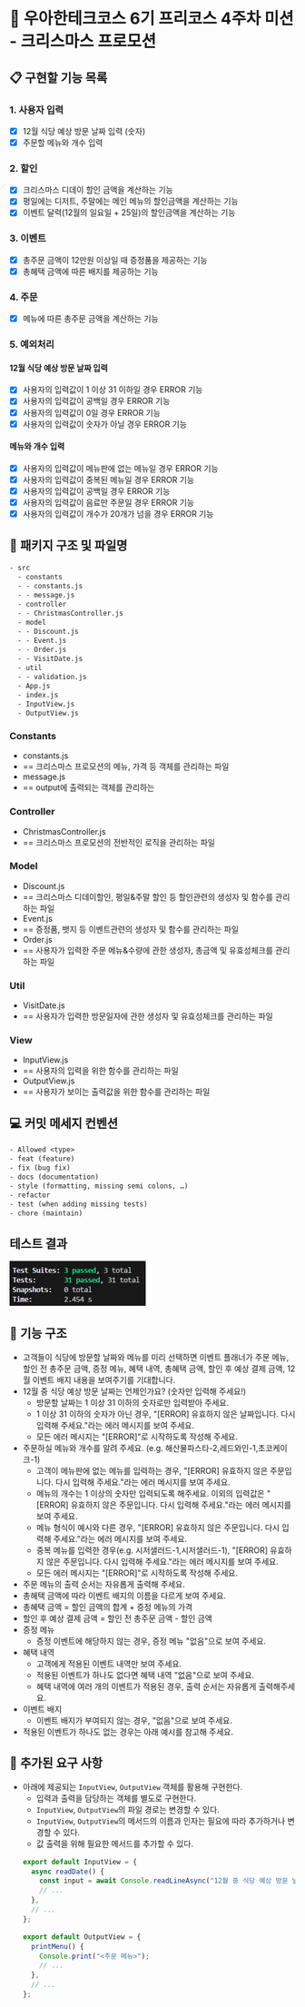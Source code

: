 # :school: 우아한테크코스 6기 프리코스 4주차 미션 - 크리스마스 프로모션

## :clipboard: 구현할 기능 목록

### 1. 사용자 입력
- [x] 12월 식당 예상 방문 날짜 입력 (숫자)
- [x] 주문할 메뉴와 개수 입력

### 2. 할인
- [x] 크리스마스 디데이 할인 금액을 계산하는 기능
- [x] 평일에는 디저트, 주말에는 메인 메뉴의 할인금액을 계산하는 기능
- [x] 이벤트 달력(12월의 일요일 + 25일)의 할인금액을 계산하는 기능

### 3. 이벤트
- [x] 총주문 금액이 12만원 이상일 때 증정품을 제공하는 기능
- [x] 총혜택 금액에 따른 배지를 제공하는 기능

### 4. 주문
- [x] 메뉴에 따른 총주문 금액을 계산하는 기능

### 5. 예외처리
#### 12월 식당 예상 방문 날짜 입력
- [x] 사용자의 입력값이 1 이상 31 이하일 경우 ERROR 기능
- [x] 사용자의 입력값이 공백일 경우 ERROR 기능
- [x] 사용자의 입력값이 0일 경우 ERROR 기능
- [x] 사용자의 입력값이 숫자가 아닐 경우 ERROR 기능

#### 메뉴와 개수 입력
- [x] 사용자의 입력값이 메뉴판에 없는 메뉴일 경우 ERROR 기능
- [x] 사용자의 입력값이 중복된 메뉴일 경우 ERROR 기능
- [x] 사용자의 입력값이 공백일 경우 ERROR 기능
- [x] 사용자의 입력값이 음료만 주문일 경우 ERROR 기능
- [x] 사용자의 입력값이 개수가 20개가 넘을 경우 ERROR 기능

## :file_folder: 패키지 구조 및 파일명
```
- src
  - constants
  - - constants.js
  - - message.js
  - controller
  - - ChristmasController.js
  - model
  - - Discount.js
  - - Event.js
  - - Order.js
  - - VisitDate.js
  - util
  - - validation.js
  - App.js
  - index.js
  - InputView.js
  - OutputView.js
```
### Constants
- constants.js
- == 크리스마스 프로모션의 메뉴, 가격 등 객체를 관리하는 파일
- message.js
- == output에 출력되는 객체를 관리하는
### Controller
- ChristmasController.js
- == 크리스마스 프로모션의 전반적인 로직을 관리하는 파일
### Model
- Discount.js
- == 크리스마스 디데이할인, 평일&주말 할인 등 할인관련의 생성자 및 함수를 관리하는 파일
- Event.js
- == 증정품, 뱃지 등 이벤트관련의 생성자 및 함수를 관리하는 파일
- Order.js
- == 사용자가 입력한 주문 메뉴&수량에 관한 생성자, 총금액 및 유효성체크를 관리하는 파일
### Util
- VisitDate.js
- == 사용자가 입력한 방문일자에 관한 생성자 및 유효성체크를 관리하는 파일
### View
- InputView.js
- == 사용자의 입력을 위한 함수를 관리하는 파일
- OutputView.js
- == 사용자가 보이는 출력값을 위한 함수를 관리하는 파일

## :computer: 커밋 메세지 컨벤션
```
- Allowed <type>
- feat (feature)
- fix (bug fix)
- docs (documentation)
- style (formatting, missing semi colons, …)
- refactor
- test (when adding missing tests)
- chore (maintain)
```

## 테스트 결과
![크리스마스 프로모션 결과](https://github.com/ParkHanSeo/javascript-christmas-6-ParkJeeHoon/blob/main/docs/christmas_result.png)

## :high_brightness: 기능 구조
- 고객들이 식당에 방문할 날짜와 메뉴를 미리 선택하면 이벤트 플래너가 주문 메뉴, 할인 전 총주문 금액, 증정 메뉴, 혜택 내역, 총혜택 금액, 할인 후 예상 결제 금액, 12월 이벤트 배지 내용을 보여주기를 기대합니다.
- 12월 중 식당 예상 방문 날짜는 언제인가요? (숫자만 입력해 주세요!)
  - 방문할 날짜는 1 이상 31 이하의 숫자로만 입력받아 주세요.
  - 1 이상 31 이하의 숫자가 아닌 경우, "[ERROR] 유효하지 않은 날짜입니다. 다시 입력해 주세요."라는 에러 메시지를 보여 주세요.
  - 모든 에러 메시지는 "[ERROR]"로 시작하도록 작성해 주세요.
- 주문하실 메뉴와 개수를 알려 주세요. (e.g. 해산물파스타-2,레드와인-1,초코케이크-1)
  - 고객이 메뉴판에 없는 메뉴를 입력하는 경우, "[ERROR] 유효하지 않은 주문입니다. 다시 입력해 주세요."라는 에러 메시지를 보여 주세요.
  - 메뉴의 개수는 1 이상의 숫자만 입력되도록 해주세요. 이외의 입력값은 "[ERROR] 유효하지 않은 주문입니다. 다시 입력해 주세요."라는 에러 메시지를 보여 주세요.
  - 메뉴 형식이 예시와 다른 경우, "[ERROR] 유효하지 않은 주문입니다. 다시 입력해 주세요."라는 에러 메시지를 보여 주세요.
  - 중복 메뉴를 입력한 경우(e.g. 시저샐러드-1,시저샐러드-1), "[ERROR] 유효하지 않은 주문입니다. 다시 입력해 주세요."라는 에러 메시지를 보여 주세요.
  - 모든 에러 메시지는 "[ERROR]"로 시작하도록 작성해 주세요.
- 주문 메뉴의 출력 순서는 자유롭게 출력해 주세요.
- 총혜택 금액에 따라 이벤트 배지의 이름을 다르게 보여 주세요.
- 총혜택 금액 = 할인 금액의 합계 + 증정 메뉴의 가격
- 할인 후 예상 결제 금액 = 할인 전 총주문 금액 - 할인 금액
- 증정 메뉴
  - 증정 이벤트에 해당하지 않는 경우, 증정 메뉴 "없음"으로 보여 주세요.
- 혜택 내역
  - 고객에게 적용된 이벤트 내역만 보여 주세요.
  - 적용된 이벤트가 하나도 없다면 혜택 내역 "없음"으로 보여 주세요.
  - 혜택 내역에 여러 개의 이벤트가 적용된 경우, 출력 순서는 자유롭게 출력해주세요.
- 이벤트 배지
  - 이벤트 배지가 부여되지 않는 경우, "없음"으로 보여 주세요.
- 적용된 이벤트가 하나도 없는 경우는 아래 예시를 참고해 주세요.

## :key: 추가된 요구 사항
- 아래에 제공되는 `InputView`, `OutputView` 객체를 활용해 구현한다.
  - 입력과 출력을 담당하는 객체를 별도로 구현한다.
  - `InputView`, `OutputView`의 파일 경로는 변경할 수 있다.
  - `InputView`, `OutputView`의 메서드의 이름과 인자는 필요에 따라 추가하거나 변경할 수 있다.
  - 값 출력을 위해 필요한 메서드를 추가할 수 있다.
  ```javascript
  export default InputView = {
    async readDate() {
      const input = await Console.readLineAsync("12월 중 식당 예상 방문 날짜는 언제인가요? (숫자만 입력해 주세요!)");
      // ...
    },
    // ...
  };
  ```
  ```javascript
  export default OutputView = {
    printMenu() {
      Console.print("<주문 메뉴>");
      // ...
    },
    // ...
  };
  ```
